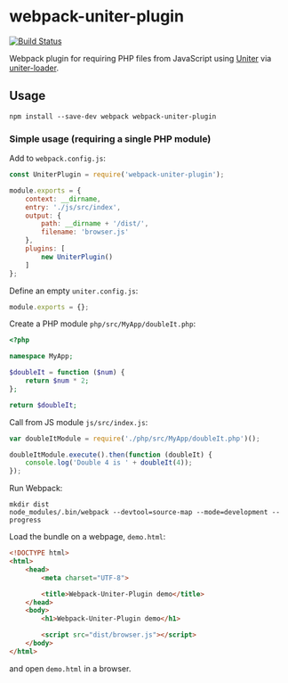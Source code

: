 # webpack-uniter-plugin

[![Build Status](https://github.com/uniter/webpack-uniter-plugin/workflows/CI/badge.svg)](https://github.com/uniter/webpack-uniter-plugin/actions?query=workflow%3ACI)

Webpack plugin for requiring PHP files from JavaScript using [Uniter][] via [uniter-loader][].

## Usage

```shell
npm install --save-dev webpack webpack-uniter-plugin
```

### Simple usage (requiring a single PHP module)

Add to `webpack.config.js`:
```javascript
const UniterPlugin = require('webpack-uniter-plugin');

module.exports = {
    context: __dirname,
    entry: './js/src/index',
    output: {
        path: __dirname + '/dist/',
        filename: 'browser.js'
    },
    plugins: [
        new UniterPlugin()
    ]
};
```

Define an empty `uniter.config.js`:
```javascript
module.exports = {};
```

Create a PHP module `php/src/MyApp/doubleIt.php`:
```php
<?php

namespace MyApp;

$doubleIt = function ($num) {
    return $num * 2;
};

return $doubleIt;
```

Call from JS module `js/src/index.js`:
```javascript
var doubleItModule = require('./php/src/MyApp/doubleIt.php')();

doubleItModule.execute().then(function (doubleIt) {
    console.log('Double 4 is ' + doubleIt(4));
});
```

Run Webpack:
```shell
mkdir dist
node_modules/.bin/webpack --devtool=source-map --mode=development --progress
```

Load the bundle on a webpage, `demo.html`:
```html
<!DOCTYPE html>
<html>
    <head>
        <meta charset="UTF-8">

        <title>Webpack-Uniter-Plugin demo</title>
    </head>
    <body>
        <h1>Webpack-Uniter-Plugin demo</h1>

        <script src="dist/browser.js"></script>
    </body>
</html>
```

and open `demo.html` in a browser.

[Uniter]: https://github.com/asmblah/uniter
[uniter-loader]: https://github.com/uniter/loader
